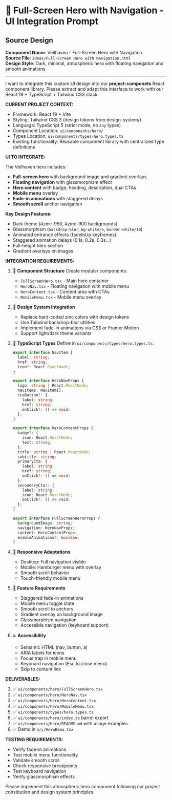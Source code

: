 # 🎯 Full-Screen Hero with Navigation - UI Integration Prompt

## Source Design
**Component Name**: Veilhaven - Full-Screen Hero with Navigation  
**Source File**: `ideas/Full-Screen Hero with Navigation.html`  
**Design Style**: Dark, minimal, atmospheric hero with floating navigation and smooth animations

---

I want to integrate this custom UI design into our **project-componets** React component library. Please extract and adapt this interface to work with our React 19 + TypeScript + Tailwind CSS stack.

**CURRENT PROJECT CONTEXT:**
- Framework: React 19 + Vite
- Styling: Tailwind CSS 3 (design tokens from design-system/)
- Language: TypeScript 5 (strict mode, no `any` types)
- Component Location: `ui/components/hero/`
- Types Location: `ui/components/types/hero.types.ts`
- Existing functionality: Reusable component library with centralized type definitions

**UI TO INTEGRATE:**

The Veilhaven hero includes:
- **Full-screen hero** with background image and gradient overlays
- **Floating navigation** with glassmorphism effect
- **Hero content** with badge, heading, description, dual CTAs
- **Mobile menu** overlay
- **Fade-in animations** with staggered delays
- **Smooth scroll** anchor navigation

**Key Design Features:**
- Dark theme (#zinc-950, #zinc-900 backgrounds)
- Glassmorphism (`backdrop-blur`, `bg-white/5`, `border-white/10`)
- Animated entrance effects (fadeInUp keyframes)
- Staggered animation delays (0.1s, 0.2s, 0.3s...)
- Full-height hero section
- Gradient overlays on images

**INTEGRATION REQUIREMENTS:**

1. 🔄 **Component Structure**
   Create modular components:
   - `FullScreenHero.tsx` - Main hero container
   - `HeroNav.tsx` - Floating navigation with mobile menu
   - `HeroContent.tsx` - Content area with CTAs
   - `MobileMenu.tsx` - Mobile menu overlay

2. 🎨 **Design System Integration**
   - Replace hard-coded zinc colors with design tokens
   - Use Tailwind backdrop-blur utilities
   - Implement fade-in animations via CSS or Framer Motion
   - Support light/dark theme variants

3. 🔧 **TypeScript Types**
   Define in `ui/components/types/hero.types.ts`:
   ```typescript
   export interface NavItem {
     label: string;
     href: string;
     icon?: React.ReactNode;
   }
   
   export interface HeroNavProps {
     logo: string | React.ReactNode;
     navItems: NavItem[];
     ctaButton?: {
       label: string;
       href: string;
       onClick?: () => void;
     };
   }
   
   export interface HeroContentProps {
     badge?: {
       icon: React.ReactNode;
       text: string;
     };
     title: string | React.ReactNode;
     subtitle: string;
     primaryCta: {
       label: string;
       href: string;
       onClick?: () => void;
     };
     secondaryCta?: {
       label: string;
       icon: React.ReactNode;
       onClick?: () => void;
     };
   }
   
   export interface FullScreenHeroProps {
     backgroundImage: string;
     navigation: HeroNavProps;
     content: HeroContentProps;
     enableAnimations?: boolean;
   }
   ```

4. 📱 **Responsive Adaptations**
   - Desktop: Full navigation visible
   - Mobile: Hamburger menu with overlay
   - Smooth scroll behavior
   - Touch-friendly mobile menu

5. 🎯 **Feature Requirements**
   - Staggered fade-in animations
   - Mobile menu toggle state
   - Smooth scroll to anchors
   - Gradient overlay on background image
   - Glassmorphism navigation
   - Accessible navigation (keyboard support)

6. ♿ **Accessibility**
   - Semantic HTML (nav, button, a)
   - ARIA labels for icons
   - Focus trap in mobile menu
   - Keyboard navigation (Esc to close menu)
   - Skip to content link

**DELIVERABLES:**
1. ✅ `ui/components/hero/FullScreenHero.tsx`
2. ✅ `ui/components/hero/HeroNav.tsx`
3. ✅ `ui/components/hero/HeroContent.tsx`
4. ✅ `ui/components/hero/MobileMenu.tsx`
5. ✅ `ui/components/types/hero.types.ts`
6. ✅ `ui/components/hero/index.ts` barrel export
7. ✅ `ui/components/hero/README.md` with usage examples
8. ✅ Demo in `src/HeroDemo.tsx`

**TESTING REQUIREMENTS:**
- Verify fade-in animations
- Test mobile menu functionality
- Validate smooth scroll
- Check responsive breakpoints
- Test keyboard navigation
- Verify glassmorphism effects

Please implement this atmospheric hero component following our project constitution and design system principles.
